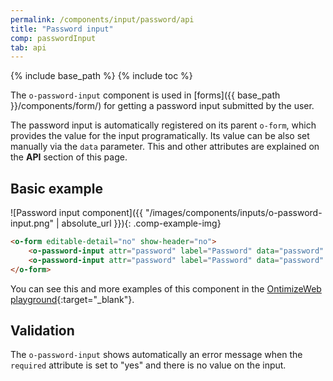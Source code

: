 ```yaml
---
permalink: /components/input/password/api
title: "Password input"
comp: passwordInput
tab: api
---
```


{% include base_path %}
{% include toc %}

The `o-password-input` component is used in [forms]({{ base_path }}/components/form/) for getting a password input submitted by the user.

The password input is automatically registered on its parent `o-form`, which provides the value for the input programatically. Its value can be also set manually via the `data` parameter. This and other attributes are explained on the **API** section of this page.

## Basic example
![Password input component]({{ "/images/components/inputs/o-password-input.png" | absolute_url }}){: .comp-example-img}

```html
<o-form editable-detail="no" show-header="no">
    <o-password-input attr="password" label="Password" data="password" read-only="no" required="yes"></o-password-input>
    <o-password-input attr="password" label="Password" data="password" enabled="no"></o-password-input>
</o-form>
```
You can see this and more examples of this component in the [OntimizeWeb playground]({{site.playgroundurl}}/main/inputs/password){:target="_blank"}.

## Validation
The `o-password-input` shows automatically an error message when the `required` attribute is set to "yes" and there is no value on the input.
